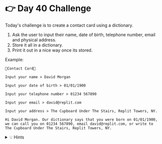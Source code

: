 # 👉 Day 40 Challenge

Today's challenge is to create a contact card using a dictionary.

1. Ask the user to input their name, date of birth, telephone number, email and physical address.
2. Store it all in a dictionary.
3. Print it out in a nice way once its stored.

Example:

```
🌟Contact Card🌟

Input your name > David Morgan

Input your date of birth > 01/01/1900

Input your telephone number > 01234 567890

Input your email > david@replit.com

Input your address > The Cupboard Under The Stairs, Replit Towers, NY.

Hi David Morgan. Our dictionary says that you were born on 01/01/1900, we can call you on 01234 567890, email david@replit.com, or write to The Cupboard Under The Stairs, Replit Towers, NY.
```

<details> <summary> 💡 Hints </summary>
  
- You may find `"""` helpful here.
- Don't forget to `.strip()` out any unwanted spaces.
- Pay close attention to when to use `[]` and when to use `{}`.
- For extra fun, try [investigating the `.update()` method](https://www.w3schools.com/python/python_dictionaries_add.asp) for another way of working with dictionaries.

</details>